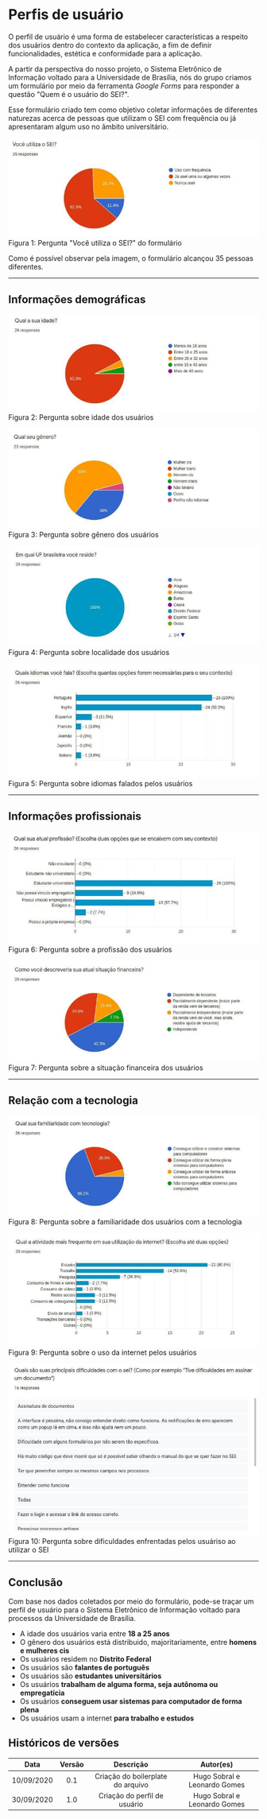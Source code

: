 # Perfis de usuário

O perfil de usuário é uma forma de estabelecer características a respeito dos usuários dentro do contexto da aplicação, a fim de definir funcionalidades, estética e conformidade para a aplicação.

A partir da perspectiva do nosso projeto, o Sistema Eletrônico de Informação voltado para a Universidade de Brasília, nós do grupo criamos um formulário por meio da ferramenta _Google Forms_ para responder a questão "Quem é o usuário do SEI?".

Esse formulário criado tem como objetivo coletar informações de diferentes naturezas acerca de pessoas que utilizam o SEI com frequência ou já apresentaram algum uso no âmbito universitário.

![Usuário de SEI](../assets/images/user_profile/used.png ":class=classuda")
Figura 1: Pergunta "Você utiliza o SEI?" do formulário

Como é possível observar pela imagem, o formulário alcançou 35 pessoas diferentes.

---

## Informações demográficas

![Idade](../assets/images/user_profile/age.png ":class=classuda")
Figura 2: Pergunta sobre idade dos usuários

![Gênero](../assets/images/user_profile/gender.png ":class=classuda")
Figura 3: Pergunta sobre gênero dos usuários

![Locar onde mora](../assets/images/user_profile/region.png ":class=classuda")
Figura 4: Pergunta sobre localidade dos usuários

![Idiomas](../assets/images/user_profile/language.png ":class=classuda")
Figura 5: Pergunta sobre idiomas falados pelos usuários

---

## Informações profissionais

![Profissão](../assets/images/user_profile/profission.png ":class=classuda")
Figura 6: Pergunta sobre a profissão dos usuários

![Situação financeira](../assets/images/user_profile/fundings.png ":class=classuda")
Figura 7: Pergunta sobre a situação financeira dos usuários

---

## Relação com a tecnologia

![Familiaridade com a tecnologia](../assets/images/user_profile/familiarity.png ":class=classuda")
Figura 8: Pergunta sobre a familiaridade dos usuários com a tecnologia

![Frequência no uso da tecnologia](../assets/images/user_profile/frequency.png ":class=classuda")
Figura 9: Pergunta sobre o uso da internet pelos usuários

![Dificuldades com o SEI](../assets/images/user_profile/difficulties.png ":class=classuda")
Figura 10: Pergunta sobre dificuldades enfrentadas pelos usuáriso ao utilizar o SEI

---

## Conclusão

Com base nos dados coletados por meio do formulário, pode-se traçar um perfil de usuário para o Sistema Eletrônico de Informação voltado para processos da Universidade de Brasília.

- A idade dos usuários varia entre **18 a 25 anos**
- O gênero dos usuários está distribuido, majoritariamente, entre **homens e mulheres cis**
- Os usuários residem no **Distrito Federal**
- Os usuários são **falantes de português**
- Os usuários são **estudantes universitários**
- Os usuários **trabalham de alguma forma, seja autônoma ou empregatícia**
- Os usuários **conseguem usar sistemas para computador de forma plena**
- Os usuários usam a internet **para trabalho e estudos**

## Históricos de versões

|    Data    | Versão |             Descrição             |          Autor(es)           |
| :--------: | :----: | :-------------------------------: | :--------------------------: |
| 10/09/2020 |  0.1   | Criação do boilerplate do arquivo | Hugo Sobral e Leonardo Gomes |
| 30/09/2020 |  1.0   |   Criação do perfil de usuário    | Hugo Sobral e Leonardo Gomes |
